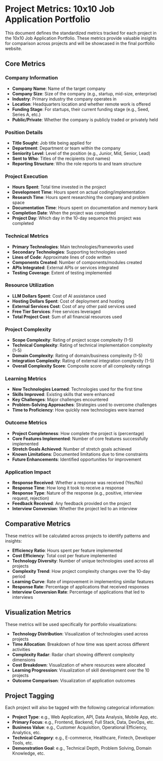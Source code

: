# Project Metrics: 10x10 Job Application Portfolio

This document defines the standardized metrics tracked for each project in the 10x10 Job Application Portfolio. These metrics provide valuable insights for comparison across projects and will be showcased in the final portfolio website.

## Core Metrics

### Company Information
- **Company Name**: Name of the target company
- **Company Size**: Size of the company (e.g., startup, mid-size, enterprise)
- **Industry**: Primary industry the company operates in
- **Location**: Headquarters location and whether remote work is offered
- **Funding Stage**: For startups, their current funding stage (e.g., Seed, Series A, etc.)
- **Public/Private**: Whether the company is publicly traded or privately held

### Position Details
- **Title Sought**: Job title being applied for
- **Department**: Department or team within the company
- **Seniority Level**: Level of the position (e.g., Junior, Mid, Senior, Lead)
- **Sent to Who**: Titles of the recipients (not names)
- **Reporting Structure**: Who the role reports to and team structure

### Project Execution
- **Hours Spent**: Total time invested in the project
- **Development Time**: Hours spent on actual coding/implementation
- **Research Time**: Hours spent researching the company and problem space
- **Documentation Time**: Hours spent on documentation and memory bank
- **Completion Date**: When the project was completed
- **Project Day**: Which day in the 10-day sequence this project was completed

### Technical Metrics
- **Primary Technologies**: Main technologies/frameworks used
- **Secondary Technologies**: Supporting technologies used
- **Lines of Code**: Approximate lines of code written
- **Components Created**: Number of components/modules created
- **APIs Integrated**: External APIs or services integrated
- **Testing Coverage**: Extent of testing implemented

### Resource Utilization
- **LLM Dollars Spent**: Cost of AI assistance used
- **Hosting Dollars Spent**: Cost of deployment and hosting
- **External Services Cost**: Cost of any other paid services used
- **Free Tier Services**: Free services leveraged
- **Total Project Cost**: Sum of all financial resources used

### Project Complexity
- **Scope Complexity**: Rating of project scope complexity (1-5)
- **Technical Complexity**: Rating of technical implementation complexity (1-5)
- **Domain Complexity**: Rating of domain/business complexity (1-5)
- **Integration Complexity**: Rating of external integration complexity (1-5)
- **Overall Complexity Score**: Composite score of all complexity ratings

### Learning Metrics
- **New Technologies Learned**: Technologies used for the first time
- **Skills Improved**: Existing skills that were enhanced
- **Key Challenges**: Major challenges encountered
- **Problem-Solving Approaches**: Strategies used to overcome challenges
- **Time to Proficiency**: How quickly new technologies were learned

### Outcome Metrics
- **Project Completeness**: How complete the project is (percentage)
- **Core Features Implemented**: Number of core features successfully implemented
- **Stretch Goals Achieved**: Number of stretch goals achieved
- **Known Limitations**: Documented limitations due to time constraints
- **Future Enhancements**: Identified opportunities for improvement

### Application Impact
- **Response Received**: Whether a response was received (Yes/No)
- **Response Time**: How long it took to receive a response
- **Response Type**: Nature of the response (e.g., positive, interview request, rejection)
- **Feedback Received**: Any feedback provided on the project
- **Interview Conversion**: Whether the project led to an interview

## Comparative Metrics

These metrics will be calculated across projects to identify patterns and insights:

- **Efficiency Ratio**: Hours spent per feature implemented
- **Cost Efficiency**: Total cost per feature implemented
- **Technology Diversity**: Number of unique technologies used across all projects
- **Complexity Trend**: How project complexity changes over the 10-day period
- **Learning Curve**: Rate of improvement in implementing similar features
- **Response Rate**: Percentage of applications that received responses
- **Interview Conversion Rate**: Percentage of applications that led to interviews

## Visualization Metrics

These metrics will be used specifically for portfolio visualizations:

- **Technology Distribution**: Visualization of technologies used across projects
- **Time Allocation**: Breakdown of how time was spent across different activities
- **Complexity Radar**: Radar chart showing different complexity dimensions
- **Cost Breakdown**: Visualization of where resources were allocated
- **Learning Progression**: Visualization of skill development over the 10 projects
- **Outcome Comparison**: Visualization of application outcomes

## Project Tagging

Each project will also be tagged with the following categorical information:

- **Project Type**: e.g., Web Application, API, Data Analysis, Mobile App, etc.
- **Primary Focus**: e.g., Frontend, Backend, Full Stack, Data, DevOps, etc.
- **Business Value**: e.g., Customer Acquisition, Operational Efficiency, Analytics, etc.
- **Technical Category**: e.g., E-commerce, Healthcare, Fintech, Developer Tools, etc.
- **Demonstration Goal**: e.g., Technical Depth, Problem Solving, Domain Knowledge, etc.